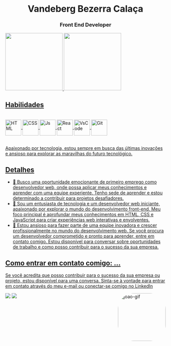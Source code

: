 <h1 align="center">Vandeberg Bezerra Calaça</h1>
<h3 align="center">Front End Developer</h3>


<div>
  <a href="https://github.com/vandeberg">
  <img height="180em" src="https://github-readme-stats.vercel.app/api?username=vandeberg&show_icons=true&theme=tokyonight&include_all_commits=true&count_private=true"/>
  <img height="180em" src="https://github-readme-stats.vercel.app/api/top-langs/?username=vandeberg&layout=compact&langs_count=6&theme=tokyonight"/>
</div>

## Habilidades
<div style="display: inline_block"><br>
    <img align="center" alt="HTML" height="50" width="50" src="https://cdn.jsdelivr.net/gh/devicons/devicon/icons/html5/html5-original-wordmark.svg">
  <img align="center" alt="CSS" height="50" width="50" src="https://cdn.jsdelivr.net/gh/devicons/devicon/icons/css3/css3-original-wordmark.svg">
  <img align="center" alt="Js" height="50" width="50" src="https://cdn.jsdelivr.net/gh/devicons/devicon/icons/javascript/javascript-original.svg">
  <img align="center" alt="React" height="50" width="50" src="https://cdn.jsdelivr.net/gh/devicons/devicon/icons/react/react-original-wordmark.svg">
   <img align="center" alt="VsCode" height="50" width="50" src="https://cdn.jsdelivr.net/gh/devicons/devicon/icons/vscode/vscode-original-wordmark.svg">
   <img align="center" alt="Git" height="50" width="50" src="https://cdn.jsdelivr.net/gh/devicons/devicon/icons/git/git-original-wordmark.svg">
</div>
</br>

  Apaixonado por tecnologia, estou sempre em busca das últimas inovações e ansioso para explorar as maravilhas do futuro tecnológico.

## Detalhes

- 🔭 Busco uma oportunidade emocionante de primeiro emprego como desenvolvedor web, onde possa aplicar meus conhecimentos e aprender com uma equipe experiente. Tenho sede de aprender e estou determinado a contribuir para projetos desafiadores.
- 🌱 Sou um entusiasta de tecnologia e um desenvolvedor web iniciante, apaixonado por explorar o mundo do desenvolvimento front-end. Meu foco principal é aprofundar meus conhecimentos em HTML, CSS e JavaScript para criar experiências web interativas e envolventes.
- 🤗 Estou ansioso para fazer parte de uma equipe inovadora e crescer profissionalmente no mundo do desenvolvimento web. Se você procura um desenvolvedor comprometido e pronto para aprender, entre em contato comigo. Estou disponível para conversar sobre oportunidades de trabalho e como posso contribuir para o sucesso da sua empresa.

## Como entrar em contato comigo: ...

<div>  

  Se você acredita que posso contribuir para o sucesso da sua empresa ou projeto, estou disponível para uma conversa. Sinta-se à vontade para entrar em contato através do meu e-mail ou conectar-se comigo no LinkedIn 
  
  <a href = "mailto:gemeos@devemdobro.com"><img src="https://img.shields.io/badge/-Gmail-%23333?style=for-the-badge&logo=gmail&logoColor=white" target="_blank"></a>
  <a href="https://www.linkedin.com/in/vandeberg-bezerra-calaca" target="_blank"><img src="https://img.shields.io/badge/-LinkedIn-%230077B5?style=for-the-badge&logo=linkedin&logoColor=white" target="_blank"></a> 
   <img align="right" alt="joao-gif" height="150" style="border-radius:50px;" 
  src="https://www.mygo.ge/uploads/blog/1584023795.jpg">
 
</div>

 
 
  



